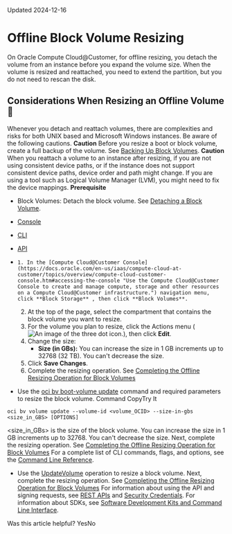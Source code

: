 Updated 2024-12-16
# Offline Block Volume Resizing
On Oracle Compute Cloud@Customer, for offline resizing, you detach the volume from an instance before you expand the volume size. When the volume is resized and reattached, you need to extend the partition, but you do not need to rescan the disk.
## Considerations When Resizing an Offline Volume 🔗 
Whenever you detach and reattach volumes, there are complexities and risks for both UNIX based and Microsoft Windows instances. Be aware of the following cautions.
**Caution**
Before you resize a boot or block volume, create a full backup of the volume. See [Backing Up Block Volumes](https://docs.oracle.com/en-us/iaas/compute-cloud-at-customer/topics/block/backing-up-block-volumes.htm#backing-up-block-volumes "On Oracle Compute Cloud@Customer, the backup feature for the Block Volume service enables you make a point-in-time snapshot of the data on a block or boot volume. These backups can then be restored to new volumes any time.").
**Caution**
When you reattach a volume to an instance after resizing, if you are not using consistent device paths, or if the instance does not support consistent device paths, device order and path might change. If you are using a tool such as Logical Volume Manager (LVM), you might need to fix the device mappings.
**Prerequisite**
  * Block Volumes: Detach the block volume. See [Detaching a Block Volume](https://docs.oracle.com/en-us/iaas/compute-cloud-at-customer/topics/block/detaching-a-block-volume.htm#detaching-a-block-volume "On Compute Cloud@Customer, when an instance no longer needs access to a volume, you can detach the volume from the instance without affecting the volume's data.").


  * [Console](https://docs.oracle.com/en-us/iaas/compute-cloud-at-customer/topics/block/resizing_an_offline_block_volume.htm)
  * [CLI](https://docs.oracle.com/en-us/iaas/compute-cloud-at-customer/topics/block/resizing_an_offline_block_volume.htm)
  * [API](https://docs.oracle.com/en-us/iaas/compute-cloud-at-customer/topics/block/resizing_an_offline_block_volume.htm)


  *     1. In the [Compute Cloud@Customer Console](https://docs.oracle.com/en-us/iaas/compute-cloud-at-customer/topics/overview/compute-cloud-customer-console.htm#accessing-the-console "Use the Compute Cloud@Customer Console to create and manage compute, storage and other resources on a Compute Cloud@Customer infrastructure.") navigation menu, click **Block Storage** , then click **Block Volumes**.
    2. At the top of the page, select the compartment that contains the block volume you want to resize.
    3. For the volume you plan to resize, click the Actions menu (![An image of the three dot icon.](https://docs.oracle.com/en-us/iaas/compute-cloud-at-customer/images/three-dots.png)), then click **Edit**.
    4. Change the size:
       * **Size (in GBs):** You can increase the size in 1 GB increments up to 32768 (32 TB). You can't decrease the size.
    5. Click **Save Changes**.
    6. Complete the resizing operation. 
See [Completing the Offline Resizing Operation for Block Volumes](https://docs.oracle.com/en-us/iaas/compute-cloud-at-customer/topics/block/completing_the_offline_resizing_operation_for_block_volumes.htm#completing_the_offline_resizing_operation_for_block_volumes "After resizing the offline block volume or boot volume, you need to perform the following administrative tasks.")
  * Use the [oci bv boot-volume update](https://docs.oracle.com/iaas/tools/oci-cli/latest/oci_cli_docs/cmdref/bv/boot-volume/update.html) command and required parameters to resize the block volume.
Command
CopyTry It
```
oci bv volume update --volume-id <volume_OCID> --size-in-gbs <size_in_GBS> [OPTIONS]
```

<size_in_GBs> is the size of the block volume. You can increase the size in 1 GB increments up to 32768. You can't decrease the size.
Next, complete the resizing operation. 
See [Completing the Offline Resizing Operation for Block Volumes](https://docs.oracle.com/en-us/iaas/compute-cloud-at-customer/topics/block/completing_the_offline_resizing_operation_for_block_volumes.htm#completing_the_offline_resizing_operation_for_block_volumes "After resizing the offline block volume or boot volume, you need to perform the following administrative tasks.")
For a complete list of CLI commands, flags, and options, see the [Command Line Reference](https://docs.oracle.com/iaas/tools/oci-cli/latest/oci_cli_docs/index.html).
  * Use the [UpdateVolume](https://docs.oracle.com/iaas/api/#/en/iaas/latest/Volume/UpdateVolume) operation to resize a block volume.
Next, complete the resizing operation. 
See [Completing the Offline Resizing Operation for Block Volumes](https://docs.oracle.com/en-us/iaas/compute-cloud-at-customer/topics/block/completing_the_offline_resizing_operation_for_block_volumes.htm#completing_the_offline_resizing_operation_for_block_volumes "After resizing the offline block volume or boot volume, you need to perform the following administrative tasks.")
For information about using the API and signing requests, see [REST APIs](https://docs.oracle.com/iaas/Content/API/Concepts/usingapi.htm#REST_APIs) and [Security Credentials](https://docs.oracle.com/iaas/Content/General/Concepts/credentials.htm). For information about SDKs, see [Software Development Kits and Command Line Interface](https://docs.oracle.com/iaas/Content/API/Concepts/sdks.htm#Software_Development_Kits_and_Command_Line_Interface).


Was this article helpful?
YesNo

